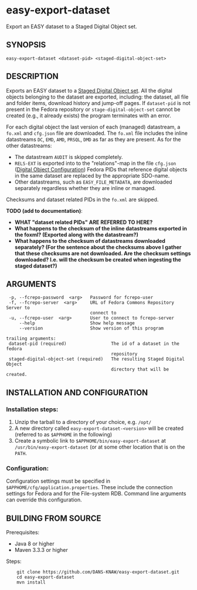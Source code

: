easy-export-dataset
===================

Export an EASY dataset to a Staged Digital Object set.


SYNOPSIS
--------

    easy-export-dataset <dataset-pid> <staged-digital-object-set>


DESCRIPTION
-----------

Exports an EASY dataset to a [Staged Digital Object set]. All the digital objects belonging to the dataset are 
exported, including: the dataset, all file and folder items, download history and jump-off pages. If `dataset-pid`
is not present in the Fedora repository or `stage-digital-object-set` cannot be created (e.g., it already exists)
the program terminates with an error.

For each digital object the last version of each (managed) datastream, a `fo.xml` and `cfg.json` file are downloaded.
The `fo.xml` file includes the inline datastreams `DC`, `EMD`, `AMD`, `PRSQL`, `DMD` as far as they are present. As
for the other datastreams:

* The datastream `AUDIT` is skipped completely.
* `RELS-EXT` is exported into to the "relations"-map in the file `cfg.json` ([Digital Object Configuration])
  Fedora PIDs that reference digital objects in the same dataset are replaced by the appropriate SDO-name.
* Other datastreams, such as `EASY_FILE_METADATA`,  are downloaded separately regardless whether they are inline or
  managed.

Checksums and dataset related PIDs in the `fo.xml` are skipped.

**TODO (add to documentation)**:  
    
* **WHAT "dataset related PIDs" ARE REFERRED TO HERE?**
* **What happens to the checksum of the inline datastreams exported in the foxml? (Exported along with the datastream?)**
* **What happens to the checksum of datastreams downloaded separately? (For the sentence about the checksums above I
  gather that these checksums are not downloaded. Are the checksum settings downloaded? I.e. will the checksum be
  created when ingesting the staged dataset?)**


ARGUMENTS
---------

     -p, --fcrepo-password  <arg>   Password for fcrepo-user
     -f, --fcrepo-server  <arg>     URL of Fedora Commons Repository Server to
                                    connect to
     -u, --fcrepo-user  <arg>       User to connect to fcrepo-server
         --help                     Show help message
         --version                  Show version of this program
   
    trailing arguments:
     dataset-pid (required)                 The id of a dataset in the fedora
                                            repository
     staged-digital-object-set (required)   The resulting Staged Digital Object
                                            directory that will be created.




INSTALLATION AND CONFIGURATION
------------------------------

### Installation steps:

1. Unzip the tarball to a directory of your choice, e.g. `/opt/`
2. A new directory called `easy-export-dataset-<version>` will be created (referred to as `$APPHOME` in the following)
3. Create a symbolic link to `$APPHOME/bin/easy-export-dataset` at `/usr/bin/easy-export-dataset` (or at some other
   location that is on the `PATH`. 

 
### Configuration:

Configuration settings must be specified in `$APPHOME/cfg/application.properties`. These include the connection 
settings for Fedora and for the File-system RDB. Command line arguments can override this configuration.


BUILDING FROM SOURCE
--------------------

Prerequisites:

* Java 8 or higher
* Maven 3.3.3 or higher
 
Steps:

        git clone https://github.com/DANS-KNAW/easy-export-dataset.git
        cd easy-export-dataset
        mvn install
  
[Staged Digital Object set]: https://github.com/DANS-KNAW/easy-ingest#staged-digital-object-set
[Digital Object Configuration]: https://github.com/DANS-KNAW/easy-ingest#digital-object-configuration-file
[EASY Metadata]: https://easy.dans.knaw.nl/schemas/md/emd/2013/11/emd.xsd
[DCTERMS format]: http://dublincore.org/documents/dcmi-terms/#terms-format
[MIME Type]: https://en.wikipedia.org/wiki/MIME
